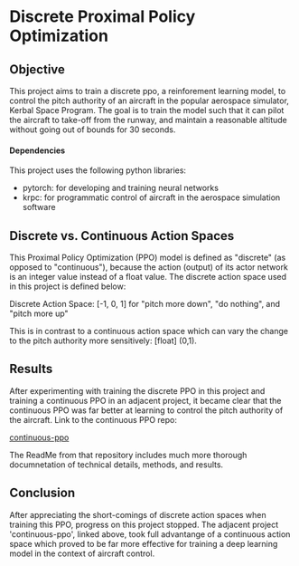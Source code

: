 # Discrete Proximal Policy Optimization 
## Objective
This project aims to train a discrete ppo, a reinforement learning model, to control the pitch authority of an aircraft in the popular aerospace simulator, Kerbal Space Program. The goal is to train the model such that it can pilot the aircraft to take-off from the runway, and maintain a reasonable altitude without going out of bounds for 30 seconds.

#### Dependencies
This project uses the following python libraries:
- pytorch: for developing and training neural networks
- krpc: for programmatic control of aircraft in the aerospace simulation software

## Discrete vs. Continuous Action Spaces
This Proximal Policy Optimization (PPO) model is defined as "discrete" (as opposed to "continuous"), because the action (output) of its actor network is an integer value instead of a float value. The discrete action space used in this project is defined below:

Discrete Action Space: [-1, 0, 1] for "pitch more down", "do nothing", and "pitch more up"

This is in contrast to a continuous action space which can vary the change to the pitch authority more sensitively: [float] (0,1).

## Results
After experimenting with training the discrete PPO in this project and training a continuous PPO in an adjacent project, it became clear that the continuous PPO was far better at learning to control the pitch authority of the aircraft. Link to the continuous PPO repo:

[continuous-ppo](https://github.com/hakobabajian/continuous-ppo.git)

The ReadMe from that repository includes much more thorough documnetation of technical details, methods, and results.

## Conclusion
After appreciating the short-comings of discrete action spaces when training this PPO, progress on this project stopped. The adjacent project 'continuous-ppo', linked above, took full advantange of a continuous action space which proved to be far more effective for training a deep learning model in the context of aircraft control.
